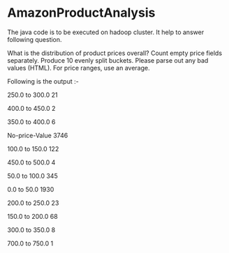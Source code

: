 # AmazonProductAnalysis

The java code is to be executed on hadoop cluster. It help to answer following question.

What is the distribution of product prices overall?  Count empty price fields separately. 
Produce 10 evenly split buckets.  Please parse out any bad values (HTML).  For price ranges, use an average.

Following is the output :-

250.0 to 300.0  21

400.0 to 450.0  2

350.0 to 400.0  6

No-price-Value  3746

100.0 to 150.0  122

450.0 to 500.0  4

50.0 to 100.0   345

0.0 to 50.0     1930

200.0 to 250.0  23

150.0 to 200.0  68

300.0 to 350.0  8

700.0 to 750.0  1
